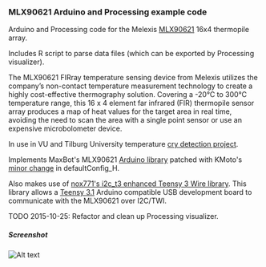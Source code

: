 ### MLX90621 Arduino and Processing example code

Arduino and Processing code for the Melexis [MLX90621](http://www.melexis.com/Infrared-Thermometer-Sensors/Infrared-Thermometer-Sensors/Low-noise-high-speed-16x4-Far-Infrared-array-823.aspx) 16x4 thermopile array.

Includes R script to parse data files (which can be exported by Processing visualizer).

The MLX90621 FIRray temperature sensing device from Melexis utilizes the company’s non-contact temperature measurement technology to create a highly cost-effective thermography solution. Covering a -20°C to 300°C temperature range, this 16 x 4 element far infrared (FIR) thermopile sensor array produces a map of heat values for the target area in real time, avoiding the need to scan the area with a single point sensor or use an expensive microbolometer device.

In use in VU and Tilburg University temperature [cry detection project](http://www.pavlov.io/2015/07/01/detecting-crying-eyes/).

Implements MaxBot's MLX90621 [Arduino library](http://forum.arduino.cc/index.php?topic=126244.0) patched with KMoto's [minor change](http://forum.arduino.cc/index.php?topic=126244.msg2307588#msg2307588) in defaultConfig_H.

Also makes use of [nox771's i2c_t3 enhanced Teensy 3 Wire library](https://github.com/nox771/i2c_t3). This library allows a [Teensy 3.1](https://www.pjrc.com/store/teensy31.html) Arduino compatible USB development board to communicate with the MLX90621 over I2C/TWI.

TODO 2015-10-25: Refactor and clean up Processing visualizer.

##### Screenshot

![Alt text](https://raw.githubusercontent.com/robinvanemden/MLX90621_Arduino_Processing/master/screenshot.gif?raw=true "screenshot")
